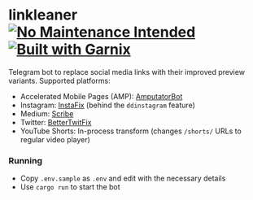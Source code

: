 # linkleaner [![No Maintenance Intended](http://unmaintained.tech/badge.svg)](http://unmaintained.tech/) [![Built with Garnix](https://img.shields.io/static/v1?label=Built%20with&message=Garnix&color=blue&style=flat&logo=nixos&link=https://garnix.io&labelColor=111212)](https://garnix.io)

Telegram bot to replace social media links with their improved preview variants. Supported platforms:

- Accelerated Mobile Pages (AMP): [AmputatorBot](https://www.amputatorbot.com/)
- Instagram: [InstaFix](https://github.com/Wikidepia/InstaFix) (behind the `ddinstagram` feature)
- Medium: [Scribe](https://sr.ht/~edwardloveall/Scribe/)
- Twitter: [BetterTwitFix](https://github.com/dylanpdx/BetterTwitFix)
- YouTube Shorts: In-process transform (changes `/shorts/` URLs to regular video player)

### Running

- Copy `.env.sample` as `.env` and edit with the necessary details
- Use `cargo run` to start the bot
